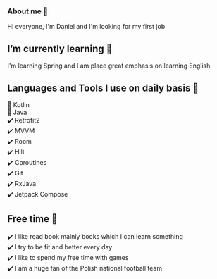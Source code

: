 ### About me 👋
Hi everyone, I'm Daniel and I'm looking for my first job

## I’m currently learning	📝
I'm learning Spring and I am place great emphasis on learning English

## Languages and Tools I use on daily basis 🔧
💬 Kotlin <br>
💬 Java <br>
✔️ Retrofit2 <br>
✔️ MVVM <br>
✔️ Room <br>
✔️ Hilt <br>
✔️ Coroutines <br>
✔️ Git <br>
✔️ RxJava <br>
✔️ Jetpack Compose <br>

## Free time 🎉
✔️ I like read book mainly books which I can learn something <br>
✔️ I try to be fit and better every day <br>
✔️ I like to spend my free time with games  <br>
✔️ I am a huge fan of the Polish national football team <br> 

<!--
**Kamidro6530/Kamidro6530** is a ✨ _special_ ✨ repository because its `README.md` (this file) appears on your GitHub profile.

Here are some ideas to get you started:

- 🔭 I’m currently working on ...
- 🌱 I’m currently learning ...
- 👯 I’m looking to collaborate on ...
- 🤔 I’m looking for help with ...
- 💬 Ask me about ...
- 📫 How to reach me: ...
- 😄 Pronouns: ...
- ⚡ Fun fact: ...
-->
